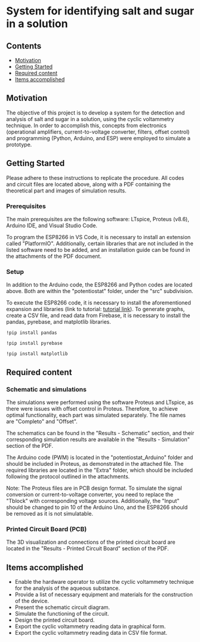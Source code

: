 # System for identifying salt and sugar in a solution

## Contents
+ [Motivation](#motivation)
+ [Getting Started](#getting-started)
+ [Required content](#required-content)
+ [Items accomplished](#items-accomplished)

<h2 id="Motivation">Motivation</h2>

The objective of this project is to develop a system for the detection and analysis of salt and sugar in a solution, using the cyclic voltammetry technique. In order to accomplish this, concepts from electronics (operational amplifiers, current-to-voltage converter, filters, offset control) and programming (Python, Arduino, and ESP) were employed to simulate a prototype.


<h2 id="Getting Started">Getting Started</h2>

Please adhere to these instructions to replicate the procedure. All codes and circuit files are located above, along with a PDF containing the theoretical part and images of simulation results.

<h3 id='Prerequisites'>Prerequisites</h3>

The main prerequisites are the following software: LTspice, Proteus (v8.6), Arduino IDE, and Visual Studio Code.

To program the ESP8266 in VS Code, it is necessary to install an extension called "PlatformIO". Additionally, certain libraries that are not included in the listed software need to be added, and an installation guide can be found in the attachments of the PDF document.

<h3 id='Setup'>Setup</h3>

In addition to the Arduino code, the ESP8266 and Python codes are located above. Both are within the "potentiostat" folder, under the "src" subdivision.

To execute the ESP8266 code, it is necessary to install the aforementioned expansion and libraries (link to tutorial: <a href="https://www.embarcados.com.br/esp8266-com-arduino">tutorial link</a>). To generate graphs, create a CSV file, and read data from Firebase, it is necessary to install the pandas, pyrebase, and matplotlib libraries. 
```
!pip install pandas
```
```
!pip install pyrebase
```
```
!pip install matplotlib
```


<h2 id="Required content">Required content</h2>

<h3 id='Schematic and simulations'>Schematic and simulations</h3>

The simulations were performed using the software Proteus and LTspice, as there were issues with offset control in Proteus. Therefore, to achieve optimal functionality, each part was simulated separately. The file names are "Completo" and "Offset".

The schematics can be found in the "Results - Schematic" section, and their corresponding simulation results are available in the "Results - Simulation" section of the PDF.

The Arduino code (PWM) is located in the "potentiostat_Arduino" folder and should be included in Proteus, as demonstrated in the attached file. The required libraries are located in the "Extra" folder, which should be included following the protocol outlined in the attachments.

Note: The Proteus files are in PCB design format. To simulate the signal conversion or current-to-voltage converter, you need to replace the "Tblock" with corresponding voltage sources. Additionally, the "Input" should be changed to pin 10 of the Arduino Uno, and the ESP8266 should be removed as it is not simulatable.

<h3 id='Printed Circuit Board (PCB)'>Printed Circuit Board (PCB)</h3>

The 3D visualization and connections of the printed circuit board are located in the "Results - Printed Circuit Board" section of the PDF.

<h2 id='Items accomplished'>Items accomplished</h2>

+ Enable the hardware operator to utilize the cyclic voltammetry technique for the analysis of the aqueous substance.
+ Provide a list of necessary equipment and materials for the construction of the device.
+ Present the schematic circuit diagram.
+ Simulate the functioning of the circuit.
+ Design the printed circuit board.
+ Export the cyclic voltammetry reading data in graphical form.
+ Export the cyclic voltammetry reading data in CSV file format.
